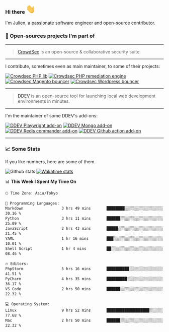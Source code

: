 ### Hi there <img src="./assets/wave.gif" width="30px" height="30px" />

I'm Julien, a passionate software engineer and open-source contributor. 


### 🔧 Open-sources projects I'm part of

---

> [CrowdSec](https://www.crowdsec.net/) is an open-source & collaborative security suite. 

---

I contribute, sometimes even as main maintainer, to some of their projects:



[![Crowdsec PHP lib](https://github-readme-stats.vercel.app/api/pin/?username=crowdsecurity&repo=php-cs-bouncer&theme=github_dark_dimmed 'crowdsec php lib')](https://github.com/crowdsecurity/php-cs-bouncer)
[![Crowdsec PHP remediation engine](https://github-readme-stats.vercel.app/api/pin/?username=crowdsecurity&repo=php-remediation-engine&theme=github_dark_dimmed 'crowdsec php-remediation-engine')](https://github.com/crowdsecurity/php-remediation-engine)
[![Crowdsec Magento bouncer](https://github-readme-stats.vercel.app/api/pin/?username=crowdsecurity&repo=cs-magento-bouncer&theme=github_dark_dimmed 'crowdsec cs-magento-bouncer')](https://github.com/crowdsecurity/cs-magento-bouncer)
[![Crowdsec Wordpress bouncer](https://github-readme-stats.vercel.app/api/pin/?username=crowdsecurity&repo=cs-wordpress-bouncer&theme=github_dark_dimmed 'crowdsec cs-wordpress-bouncer')](https://github.com/crowdsecurity/cs-wordpress-bouncer)



---


> [DDEV](https://ddev.readthedocs.io/en/stable/) is an open-source tool for launching local web development 
> environments in minutes.

---

I'm the maintainer of some DDEV's add-ons:



[![DDEV Playwright add-on](https://github-readme-stats.vercel.app/api/pin/?username=julienloizelet&repo=ddev-playwright&theme=github_dark_dimmed 'ddev playwright')](https://github.com/julienloizelet/ddev-playwright)
[![DDEV Mongo add-on](https://github-readme-stats.vercel.app/api/pin/?username=ddev&repo=ddev-mongo&theme=github_dark_dimmed 'ddev mongo')](https://github.com/ddev/ddev-mongo)
[![DDEV Redis commander add-on](https://github-readme-stats.vercel.app/api/pin/?username=ddev&repo=ddev-redis-commander&theme=github_dark_dimmed 'ddev redis commander')](https://github.com/ddev/ddev-redis-commander)
[![DDEV Github action add-on](https://github-readme-stats.vercel.app/api/pin/?username=ddev&repo=github-action-add-on-test&theme=github_dark_dimmed 'ddev github action')](https://github.com/ddev/github-action-add-on-test)

---

### 📈 Some Stats

If you like numbers, here are some of them.



![Github stats](https://github-readme-stats.vercel.app/api?username=julienloizelet&show_icons=true&include_all_commits=true&theme=github_dark_dimmed&rank_icon=github 'github stats')
[![Wakatime stats](https://github-readme-stats-julien-loizelets-projects.vercel.app/api/wakatime?username=okaeli&theme=github_dark_dimmed&custom_title=Programming%20Languages%20Stats&disable_animations=true 'wakatime')](https://wakatime.com/@okaeli)

<!--START_SECTION:waka-->
📊 **This Week I Spent My Time On**

```text
🕑︎ Time Zone: Asia/Tokyo

💬 Programming Languages: 
Markdown                 3 hrs 49 mins       ████████░░░░░░░░░░░░░░░░░   30.16 % 
Python                   3 hrs 11 mins       ██████░░░░░░░░░░░░░░░░░░░   25.09 % 
JavaScript               2 hrs 43 mins       █████░░░░░░░░░░░░░░░░░░░░   21.45 % 
YAML                     1 hr 16 mins        ███░░░░░░░░░░░░░░░░░░░░░░   10.01 % 
Shell Script             1 hr 4 mins         ██░░░░░░░░░░░░░░░░░░░░░░░   08.46 % 

🔥 Editors: 
PhpStorm                 5 hrs 16 mins       ██████████░░░░░░░░░░░░░░░   41.51 % 
PyCharm                  4 hrs 35 mins       █████████░░░░░░░░░░░░░░░░   36.17 % 
VS Code                  2 hrs 50 mins       ██████░░░░░░░░░░░░░░░░░░░   22.32 % 

💻 Operating System: 
Linux                    9 hrs 52 mins       ███████████████████░░░░░░   77.68 % 
Mac                      2 hrs 50 mins       ██████░░░░░░░░░░░░░░░░░░░   22.32 % 
```


<!--END_SECTION:waka-->
